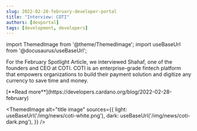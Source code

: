 ```yaml
---
slug: 2022-02-28-february-developer-portal
title: "Interview: COTI"
authors: [devportal]
tags: [development, developers]
---
```


import ThemedImage from '@theme/ThemedImage';
import useBaseUrl from '@docusaurus/useBaseUrl';

For the February Spotlight Article, we interviewed Shahaf, one of the founders and CEO at COTI. COTI is an enterprise-grade fintech platform that empowers organizations to build their payment solution and digitize any currency to save time and money.

<div style={{ textAlign: 'right' }}>
[**Read more**](https://developers.cardano.org/blog/2022-02-28-february) 
</div>

 <ThemedImage
alt="title image"
sources={{
    light: useBaseUrl('/img/news/coti-white.png'),
    dark: useBaseUrl('/img/news/coti-dark.png'),
  }}
/>
